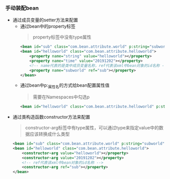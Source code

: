 ### 手动装配bean
  + 通过成员变量的setter方法来配置
    + 通过bean中的property标签
      > property标签中没有type属性
      ```xml
      <bean id="sub" class="com.bean.attribute.world" p:string="subworld"></bean>
      <bean id="helloworld" class="com.bean.attribute.helloworld">
          <property name="string" value="helloworld"></property>
          <property name="time" value="20191202"></property>
          <!-- name代表的是类中成员变量名称，ref代表该xml中bean对象的id名称 -->
          <property name="subworld" ref="sub"></property>
      </bean>
      ```
    + 通过bean中p:<sub>属性名</sub>的方式给bean配置属性值
      > 需要在Namespaces中勾选p
      ```xml
      <bean id="helloworld" class="com.bean.attribute.helloworld" p:string="helloworld" p:time="20191202"></bean>
      ```
  + 通过类构造函数constructor方法来配置
    > constructor-arg标签中有type属性，可以通过type来指定value中的数据应该转换成什么类型
      ```xml
      <bean id="sub" class="com.bean.attribute.world" p:string="subworld"></bean>
      <bean id="helloworld" class="com.bean.attribute.helloworld">
          <constructor-arg value="helloworld"></property>
          <constructor-arg value="20191202"></property>
          <!-- ref代表该xml中bean对象的id名称 -->
          <constructor-arg ref="sub"></property>
      </bean>
      ```
